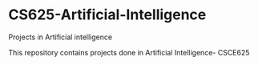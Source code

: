 # CS625-Artificial-Intelligence
Projects in Artificial intelligence

This repository contains projects done in Artificial Intelligence- CSCE625
